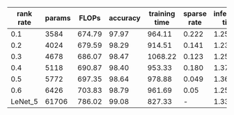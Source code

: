 | rank rate  | params |  FLOPs | accuracy| training time| sparse rate| inference time | 
|----------|----------|----------|----------|----------|----------|---------|
|   0.1   |   3584   |    674.79  | 97.97 | 964.11| 0.222| 1.250|
|   0.2   |   4024   |    679.59  | 98.29 | 914.51| 0.141| 1.238|
|   0.3   |   4678   |    686.07  | 98.47 | 1068.22| 0.123| 1.257|
|   0.4   |  5118    |    690.87  | 98.40 | 953.33| 0.180| 1.376|
|   0.5   |  5772    |    697.35  | 98.64 | 978.88| 0.049| 1.361|
|   0.6   |  6426    |    703.83 | 98.79 | 961.69| 0.05| 1.250|
|   LeNet_5   |  61706    |    786.02  | 99.08 | 827.33| -| 1.331|
